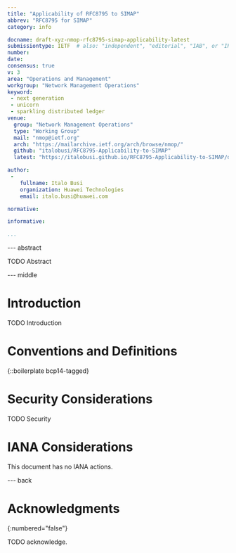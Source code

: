 ```yaml
---
title: "Applicability of RFC8795 to SIMAP"
abbrev: "RFC8795 for SIMAP"
category: info

docname: draft-xyz-nmop-rfc8795-simap-applicability-latest
submissiontype: IETF  # also: "independent", "editorial", "IAB", or "IRTF"
number:
date:
consensus: true
v: 3
area: "Operations and Management"
workgroup: "Network Management Operations"
keyword:
 - next generation
 - unicorn
 - sparkling distributed ledger
venue:
  group: "Network Management Operations"
  type: "Working Group"
  mail: "nmop@ietf.org"
  arch: "https://mailarchive.ietf.org/arch/browse/nmop/"
  github: "italobusi/RFC8795-Applicability-to-SIMAP"
  latest: "https://italobusi.github.io/RFC8795-Applicability-to-SIMAP/draft-xyz-nmop-rfc8795-simap-applicability.html"

author:
 -
    fullname: Italo Busi
    organization: Huawei Technologies
    email: italo.busi@huawei.com

normative:

informative:

...
```


--- abstract

TODO Abstract


--- middle

# Introduction

TODO Introduction


# Conventions and Definitions

{::boilerplate bcp14-tagged}


# Security Considerations

TODO Security


# IANA Considerations

This document has no IANA actions.


--- back

# Acknowledgments
{:numbered="false"}

TODO acknowledge.
